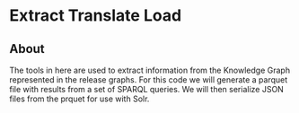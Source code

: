 # Extract Translate Load

## About

The tools in here are used to extract information from the Knowledge Graph represented in 
the release graphs.  For this code we will generate a parquet file with results from a
set of SPARQL queries.  We will then serialize JSON files from the prquet for use with
Solr.
